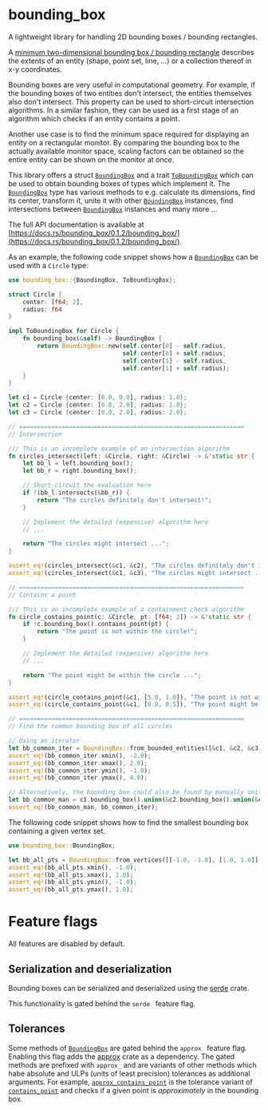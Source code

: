 bounding_box
============

A lightweight library for handling 2D bounding boxes / bounding rectangles.

[`BoundingBox`]: https://docs.rs/bounding_box/0.1.2/bounding_box/struct.BoundingBox.html
[`ToBoundingBox`]: https://docs.rs/bounding_box/0.1.2/bounding_box/trait.ToBoundingBox.html
[`contains_point`]: https://docs.rs/bounding_box/0.1.2/bounding_box/struct.BoundingBox.html#method.contains_point
[`approx_contains_point`]: https://docs.rs/bounding_box/0.1.2/bounding_box/struct.BoundingBox.html#method.approx_contains_point

A [minimum two-dimensional bounding box / bounding rectangle](https://en.wikipedia.org/wiki/Minimum_bounding_rectangle) describes the extents of an entity (shape, point set, line, ...) or a collection thereof in x-y coordinates. 

Bounding boxes are very useful in computational geometry. For example, if the bounding boxes of two entities don't intersect, the entities themselves also don't intersect. This property can be used to short-circuit intersection algorithms. In a similar fashion, they can be used as a first stage of an algorithm which checks if an entity contains a point. 

Another use case is to find the minimum space required for displaying an entity on a rectangular monitor. By comparing the bounding box to the actually available monitor space, scaling factors can be obtained so the entire entity can be shown on the monitor at once.

This library offers a struct [`BoundingBox`] and a trait [`ToBoundingBox`] which can be used to obtain bounding boxes of types which implement it. The [`BoundingBox`] type has various methods to e.g. calculate its dimensions, find its center, transform it, unite it with other [`BoundingBox`] instances, find intersections between [`BoundingBox`] instances and many more ...

The full API documentation is available at [https://docs.rs/bounding_box/0.1.2/bounding_box/](https://docs.rs/bounding_box/0.1.2/bounding_box/).

As an example, the following code snippet shows how a [`BoundingBox`] can be used with a `Circle` type:

```rust
use bounding_box::{BoundingBox, ToBoundingBox};

struct Circle {
    center: [f64; 2],
    radius: f64
}

impl ToBoundingBox for Circle {
    fn bounding_box(&self) -> BoundingBox {
        return BoundingBox::new(self.center[0] - self.radius, 
                                self.center[0] + self.radius,
                                self.center[1] - self.radius, 
                                self.center[1] + self.radius);
    }
}

let c1 = Circle {center: [0.0, 0.0], radius: 1.0};
let c2 = Circle {center: [0.0, 2.0], radius: 1.0};
let c3 = Circle {center: [0.0, 2.0], radius: 2.0};

// ===============================================================
// Intersection

/// This is an incomplete example of an intersection algorithm
fn circles_intersect(left: &Circle, right: &Circle) -> &'static str {
    let bb_l = left.bounding_box();
    let bb_r = right.bounding_box();

    // Short-circuit the evaluation here
    if !(bb_l.intersects(&bb_r)) {
        return "The circles definitely don't intersect!";
    }

    // Implement the detailed (expensive) algorithm here
    // ...

    return "The circles might intersect ...";
}

assert_eq!(circles_intersect(&c1, &c2), "The circles definitely don't intersect!");
assert_eq!(circles_intersect(&c1, &c3), "The circles might intersect ...");

// ===============================================================
// Contains a point

/// This is an incomplete example of a containment check algorithm
fn circle_contains_point(c: &Circle, pt: [f64; 2]) -> &'static str {
    if !c.bounding_box().contains_point(pt) {
        return "The point is not within the circle!";
    }

    // Implement the detailed (expensive) algorithm here
    // ...

    return "The point might be within the circle ...";
}

assert_eq!(circle_contains_point(&c1, [5.0, 1.0]), "The point is not within the circle!");
assert_eq!(circle_contains_point(&c1, [0.0, 0.5]), "The point might be within the circle ...");

// ===============================================================
// Find the common bounding box of all circles

// Using an iterator
let bb_common_iter = BoundingBox::from_bounded_entities([&c1, &c2, &c3].into_iter()).expect("iterator has at least one element");
assert_eq!(bb_common_iter.xmin(), -2.0);
assert_eq!(bb_common_iter.xmax(), 2.0);
assert_eq!(bb_common_iter.ymin(), -1.0);
assert_eq!(bb_common_iter.ymax(), 4.0);

// Alternatively, the bounding box could also be found by manually uniting the individual bounding boxes
let bb_common_man = c1.bounding_box().union(&c2.bounding_box().union(&c3.bounding_box()));
assert_eq!(bb_common_man, bb_common_iter);
```

The following code snippet shows how to find the smallest bounding box containing a given vertex set.

```rust
use bounding_box::BoundingBox;

let bb_all_pts = BoundingBox::from_vertices([[-1.0, -1.0], [1.0, 1.0]].into_iter()).expect("iterator has at least one element");
assert_eq!(bb_all_pts.xmin(), -1.0);
assert_eq!(bb_all_pts.xmax(), 1.0);
assert_eq!(bb_all_pts.ymin(), -1.0);
assert_eq!(bb_all_pts.ymax(), 1.0);
```

# Feature flags

All features are disabled by default.

## Serialization and deserialization

Bounding boxes can be serialized and deserialized using the [serde](https://crates.io/crates/serde) crate.

This functionality is gated behind the  `serde ` feature flag.

## Tolerances

Some methods of [`BoundingBox`] are gated behind the  `approx ` feature flag. Enabling this flag adds
the [approx](https://crates.io/crates/approx) crate as a dependency. The gated methods are prefixed with `approx_`
and are variants of other methods which habe absolute and ULPs (units of least precision) 
tolerances as additional arguments. For example, [`approx_contains_point`] is the tolerance 
variant of [`contains_point`] and checks if a given point is *approximately* in the bounding box.